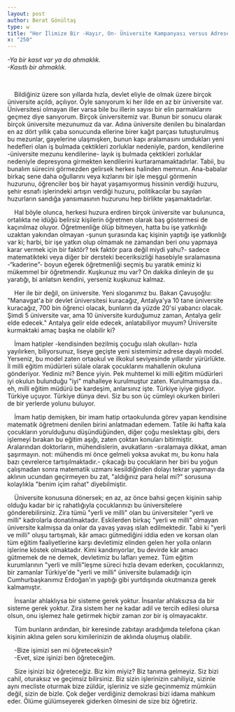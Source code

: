```yaml
---
layout: post
author: Berat Gönültaş
type: w
title: "Her İlimize Bir -Hayır, On- Üniversite Kampanyası versus Adrese Göre Okul / Tüm Bunların Ardından: Size İşinizi Ben mi Öğreteceğim?"
x: "250"
---
```



_-Ya bir kasıt var ya da ahmaklık.  
-Kasıtlı bir ahmaklık._


<br/>

&nbsp;&nbsp;&nbsp;&nbsp;Bildiğiniz üzere son yıllarda hızla, devlet eliyle de olmak üzere birçok üniversite açıldı, açılıyor. Öyle sanıyorum ki her ilde en az bir üniversite var. Üniversitesi olmayan iller varsa bile bu illerin sayısı bir elin parmaklarını geçmez diye sanıyorum. Birçok üniversitemiz var. Bunun bir sonucu olarak birçok üniversite mezunumuz da var. Adına üniversite denilen bu binalardan en az dört yıllık çaba sonucunda ellerine birer kağıt parçası tutuşturulmuş bu mezunlar, gayelerine ulaşmışken, bunun kapı aralamasını umdukları yeni hedefleri olan iş bulmada çektikleri zorluklar nedeniyle, pardon, kendilerine -üniversite mezunu kendilerine- layık iş bulmada çektikleri zorluklar nedeniyle depresyona girmekten kendilerini kurtaramamaktadırlar. Tabii, bu bunalım sürecini görmezden gelirsek herkes halinden memnun. Ana-babalar birkaç sene daha oğullarını veya kızlarını bir işle meşgul görmenin huzurunu, öğrenciler boş bir hayat yaşamıyormuş hissinin verdiği huzuru, şehir esnafı işlerindeki artışın verdiği huzuru, politikacılar bu sayılan huzurların sandığa yansımasının huzurunu hep birlikte yaşamaktadırlar.

&nbsp;&nbsp;&nbsp;&nbsp;Hal böyle olunca, herkesi huzura erdiren birçok üniversite var bulununca, ortalıkta ne idüğü belirsiz kişilerin öğretmen olarak baş göstermesi de kaçınılmaz oluyor. Öğretmenliğe ölüp bitmeyen, hatta bu işe yatkınlığı uzaktan yakından olmayan -şunun şurasında kaç kişinin yaptığı işe yatkınlığı var ki; harbi, bir işe yatkın olup olmamak ne zamandan beri onu yapmaya karar vermek için bir faktör? tek faktör para değil miydi yahu?- sadece matematikteki veya diğer bir dersteki beceriksizliği hasebiyle sıralamasına -“kaderine”- boyun eğerek öğretmenliği seçmiş bu yaratık eminiz ki mükemmel bir öğretmendir. Kuşkunuz mu var? On dakika dinleyin de şu yaratığı, bi anlatsın kendini, yerseniz kuşkunuz kalmaz.

&nbsp;&nbsp;&nbsp;&nbsp;Her ile bir değil, on üniversite. Yeni sloganımız bu. Bakan Çavuşoğlu: "Manavgat'a bir devlet üniversitesi kuracağız, Antalya'ya 10 tane üniversite kuracağız, 700 bin öğrenci olacak, bunların da yüzde 20'si yabancı olacak. Şimdi 5 üniversite var, ama 10 üniversite kurduğumuz zaman, Antalya gelir elde edecek." Antalya gelir elde edecek, anlatabiliyor muyum? Üniversite kurmaktaki amaç başka ne olabilir ki?

&nbsp;&nbsp;&nbsp;&nbsp;İmam hatipler -kendisinden bezilmiş çocuğu ıslah okulları- hızla yayılırken, biliyorsunuz, liseye geçişte yeni sistemimiz adrese dayalı model. Yerseniz, bu model zaten ortaokul ve ilkokul seviyesinde yıllardır yürürlükte. İl milli eğitim müdürleri sülale olarak çocuklarını mahallenin okuluna gönderiyor. Yediniz mi? Bence yiyin. Pek muhtemel ki milli eğitim müdürleri iyi okulun bulunduğu "iyi" mahalleye kurulmuştur zaten. Kurulmamışsa da.. eh, milli eğitim müdürü be kardeşim, anlarsınız işte. Türkiye iyiye gidiyor. Türkiye uçuyor. Türkiye dünya devi. Siz bu son üç cümleyi okurken birileri de bir yerlerde yolunu buluyor.

&nbsp;&nbsp;&nbsp;&nbsp;İmam hatip demişken, bir imam hatip ortaokulunda görev yapan kendisine matematik öğretmeni denilen birini anlatmadan edemem. Tatile iki hafta kala çocukların yorulduğunu düşündüğünden, diğer çoğu meslektaşı gibi, ders işlemeyi bırakan bu eğitim aşığı, zaten çoktan konuları bitirmiştir. Aralarından doktorların, mühendislerin, avukatların -sıralamaya dikkat, aman şaşırmayın. not: mühendis mi önce gelmeli yoksa avukat mı, bu konu hala bazı çevrelerce tartışılmaktadır.- çıkacağı bu çocukların her biri bu yoğun çalışmadan sonra matematik uzmanı kesildiğinden dolayı tekrar yapmayı da aklının ucundan geçirmeyen bu zat, "aldığınız para helal mi?" sorusuna kolaylıkla "benim içim rahat" diyebilmiştir.

&nbsp;&nbsp;&nbsp;&nbsp;Üniversite konusuna dönersek; en az, az önce bahsi geçen kişinin sahip olduğu kadar bir iç rahatlığıyla çocuklarınızı bu üniversitelere gönderebilirsiniz. Zira tümü "yerli ve milli" olan bu üniversiteler "yerli ve milli" kadrolarla donatılmaktadır. Eskilerden birkaç "yerli ve milli" olmayan üniversite kalmışsa da onlar da yavaş yavaş ıslah edilmektedir. Tabii ki "yerli ve milli" oluşu tartışmalı, kâr amacı gütmediğini iddia eden ve korsan olan tüm eğitim faaliyetlerine karşı devletimiz elinden gelen her yolla onların işlerine köstek olmaktadır. Kimi kandırıyorlar, bu devirde kâr amacı gütmemek de ne demek, devletimiz bu lafları yemez. Tüm eğitim kurumlarının "yerli ve milli"leşme süreci hızla devam ederken, çocuklarınızı, bir zamanlar Türkiye'de "yerli ve milli" üniversite bulamadığı için Cumhurbaşkanımız Erdoğan'ın yaptığı gibi yurtdışında okutmanıza gerek kalmamıştır.

&nbsp;&nbsp;&nbsp;&nbsp;İnsanlar ahlaklıysa bir sisteme gerek yoktur. İnsanlar ahlaksızsa da bir sisteme gerek yoktur. Zira sistem her ne kadar adil ve tercih edilesi olursa olsun, onu işlemez hale getirmek hiçbir zaman zor bir iş olmayacaktır.

&nbsp;&nbsp;&nbsp;&nbsp;Tüm bunların ardından, bir keresinde zabıtayı aradığımda telefona çıkan kişinin aklına gelen soru kimilerinizin de aklında oluşmuş olabilir.

&nbsp;&nbsp;&nbsp;&nbsp;-Bize işimizi sen mi öğreteceksin?  
&nbsp;&nbsp;&nbsp;&nbsp;-Evet, size işinizi ben öğreteceğim.  

&nbsp;&nbsp;&nbsp;&nbsp;Size işinizi biz öğreteceğiz. Biz kim miyiz? Biz tanıma gelmeyiz. Siz bizi cahil, oturaksız ve geçimsiz bilirsiniz. Biz sizin işlerinizin cahiliyiz, sizinle aynı mecliste oturmak bize züldür, işleriniz ve sizle geçinmemiz mümkün değil, sizin de bizle. Çok değer verdiğiniz demokrasi bizi idama mahkum eder. Ölüme gülümseyerek giderken ölmesini de size biz öğretiriz.
